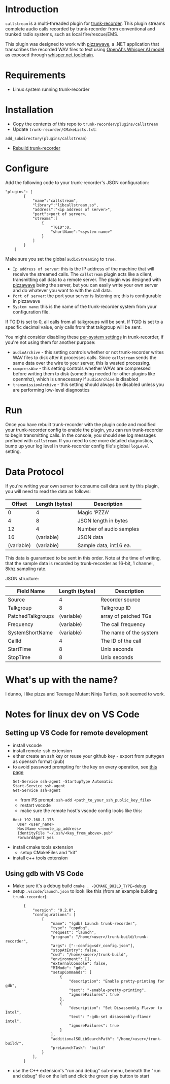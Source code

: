 # Introduction

`callstream` is a multi-threaded plugin for [trunk-recorder](https://github.com/robotastic/trunk-recorder). This plugin streams complete audio calls recorded by trunk-recorder from conventional and trunked radio systems, such as local fire/rescue/EMS.

This plugin was designed to work with [pizzawave](https://github.com/lilhoser/pizzawave), a .NET application that transcribes the recorded WAV files to text using [OpenAI's Whisper AI model](https://openai.com/research/whisper) as exposed through [whisper.net toolchain](https://github.com/sandrohanea/whisper.net).

# Requirements
* Linux system running trunk-recorder

# Installation

* Copy the contents of this repo to `trunk-recorder/plugins/callstream`
* Update `trunk-recorder/CMakeLists.txt`:
```
add_subdirectory(plugins/callstream)
```
* [Rebuild trunk-recorder](https://trunkrecorder.com/docs/Install/INSTALL-LINUX)

# Configure

Add the following code to your trunk-recorder's JSON configuration:

```
"plugins": [
        {
            "name":"callstream",
            "library":"libcallstream.so",
            "address":"<ip address of server>",
            "port":<port of server>,
            "streams":[
                {
                    "TGID":0,
                    "shortName":"<system name>"
                }
            ]
        }
    ]
```

Make sure you set the global `audioStreaming` to `true`.

* `Ip address of server`: this is the IP address of the machine that will receive the streamed calls. The `callstream` plugin acts like a client, transmitting call data to a remote server. The plugin was designed with [pizzawave](https://github.com/lilhoser/pizzawave) being the server, but you can easily write your own server and do whatever you want to with the call data.
* `Port of server`: the port your server is listening on; this is configurable in pizzawave
* `System name`: this is the name of the trunk-recorder system from your configuration file.

If TGID is set to 0, all calls from all talkgroups will be sent. If TGID is set to a specific decimal value, only calls from that talkgroup will be sent.

You might consider disabling these [per-system settings](https://trunkrecorder.com/docs/CONFIGURE) in trunk-recorder, if you're not using them for another purpose:
* `audioArchive` - this setting controls whether or not trunk-recorder writes WAV files to disk after it processes calls. Since `callstream` sends the same data over the wire to your server, this is wasted processing.
* `compressWav` - this setting controls whether WAVs are compressed before writing them to disk (something needed for other plugins like openmhz), which is unnecessary if `audioArchive` is disabled
* `transmissionArchive` - this setting should always be disabled unless you are performing low-level diagnostics

# Run

Once you have rebuilt trunk-recorder with the plugin code and modified your trunk-recorder config to enable the plugin, you can run trunk-recorder to begin transmitting calls. In the console, you should see log messages prefixed with `callstream`. If you need to see more detailed diagnostics, bump up your log level in trunk-recorder config file's global `logLevel` setting.

# Data Protocol

If you're writing your own server to consume call data sent by this plugin, you will need to read the data as follows:

| Offset      | Length (bytes) |  Description            |
| ----------- | -------------- | ----------------------- |
| 0           | 4              | Magic 'PZZA'            |
| 4           | 8              | JSON length in bytes    |
| 12          | 4              | Number of audio samples |
| 16          | (variable)     | JSON data               |
| (variable)  | (variable)     | Sample data, int16 ea.  |

This data is guaranteed to be sent in this order.  Note at the time of writing, that the sample data is recorded by trunk-recorder as 16-bit, 1 channel, 8khz sampling rate.

JSON structure:

| Field Name             | Length (bytes) |  Description            |
| ---------------------- | -------------- | ----------------------- |
| Source                 | 4              | Recorder source         |
| Talkgroup              | 8              | Talkgroup ID            |
| PatchedTalkgroups      | (variable)     | array of patched TGs    |
| Frequency              | (variable)     | The call frequency      |
| SystemShortName        | (variable)     | The name of the system  |
| CallId                 | 4              | The ID of the call      |
| StartTime              | 8              | Unix seconds            |
| StopTime               | 8              | Unix seconds            |


# What's up with the name?
I dunno, I like pizza and Teenage Mutant Ninja Turtles, so it seemed to work.

# Notes for linux dev on VS Code

## Setting up VS Code for remote development

* install vscode
* install remote-ssh extension
* either create an ssh key or reuse your github key - export from puttygen as openssh format (pub)
* to avoid password prompting for the key on every operation, see [this page](https://code.visualstudio.com/docs/remote/troubleshooting)
    ```
    Set-Service ssh-agent -StartupType Automatic
    Start-Service ssh-agent
    Get-Service ssh-agent
    ```
    * from PS prompt: `ssh-add <path_to_your_ssh_public_key_file>`
    * restart vscode
    * make sure the remote host's vscode config looks like this:
    ```
    Host 192.168.1.173
	  User <user_name>
	  HostName <remote_ip_address>
	  IdentityFile "~/.ssh/<key_from_above>.pub"
	  ForwardAgent yes
    ```
* install cmake tools extension
    * setup CMakeFiles and "kit"
* install c++ tools extension

## Using gdb with VS Code

* Make sure it's a debug build `cmake . -DCMAKE_BUILD_TYPE=debug`
* setup `.vscode/launch.json` to look like this (from an example building `trunk-recorder`):
```
		{
			"version": "0.2.0",
			"configurations": [
				{
					"name": "(gdb) Launch trunk-recorder",
					"type": "cppdbg",
					"request": "launch",
					"program": "/home/<user>/trunk-build/trunk-recorder",
					"args": ["--config=sdr_config.json"],
					"stopAtEntry": false,
					"cwd": "/home/<user>/trunk-build",
					"environment": [],
					"externalConsole": false,
					"MIMode": "gdb",
					"setupCommands": [
						{
							"description": "Enable pretty-printing for gdb",
							"text": "-enable-pretty-printing",
							"ignoreFailures": true
						},
						{
							"description": "Set Disassembly Flavor to Intel",
							"text": "-gdb-set disassembly-flavor intel",
							"ignoreFailures": true
						}
					],
					"additionalSOLibSearchPath": "/home/<user>/trunk-build/",
					"preLaunchTask": "build"
				}
			],
		}
```
* use the C++ extension's "run and debug" sub-menu, beneath the "run and debug" tile on the left and click the green play button to start